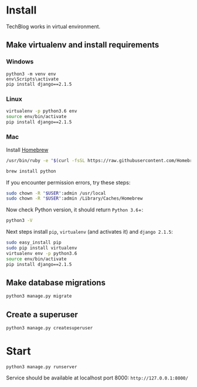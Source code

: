 # Install

TechBlog works in virtual environment.

## Make virtualenv and install requirements

### Windows

```
python3 -m venv env
env\Scripts\activate
pip install django==2.1.5
```

### Linux

```bash
virtualenv -p python3.6 env
source env/bin/activate
pip install django==2.1.5
```

### Mac

Install [Homebrew](https://brew.sh)

```bash
/usr/bin/ruby -e "$(curl -fsSL https://raw.githubusercontent.com/Homebrew/install/master/install)"
```

```bash
brew install python
```

If you encounter permission errors, try these steps:

```bash
sudo chown -R "$USER":admin /usr/local
sudo chown -R "$USER":admin /Library/Caches/Homebrew
```

Now check Python version, it should return `Python 3.6`+:

```bash
python3 -V
```

Next steps install `pip`, `virtualenv` (and activates it) and `django 2.1.5`:

```bash
sudo easy_install pip
sudo pip install virtualenv
virtualenv env -p python3.6
source env/bin/activate
pip install django==2.1.5
```

## Make database migrations

```bash
python3 manage.py migrate
```

## Create a superuser

```
python3 manage.py createsuperuser
```

# Start

```
python3 manage.py runserver
```

Service should be available at localhost port 8000: `http://127.0.0.1:8000/`
